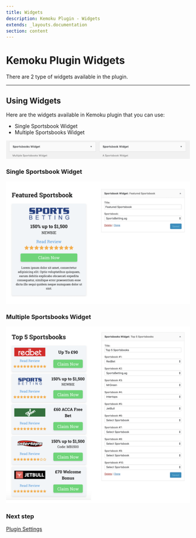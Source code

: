 ```yaml
---
title: Widgets
description: Kemoku Plugin - Widgets
extends: _layouts.documentation
section: content
---
```


# Kemoku Plugin Widgets

There are 2 type of widgets available in the plugin.

---

## Using Widgets

Here are the widgets available in Kemoku plugin that you can use:

- Single Sportsbook Widget
- Multiple Sportsbooks Widget

![kemoku-widgets](/assets/images/kemoku/kemoku-widgets.png)

### Single Sportsbook Widget

![kemoku-single-sportsbook-widget](/assets/images/kemoku/kemoku-single-sportsbook-widget.png)

### Multiple Sportsbooks Widget

![kemoku-multiple-sportsbooks-widget](/assets/images/kemoku/kemoku-multiple-sportsbooks-widget.png)

### Next step

[Plugin Settings](/docs/kemoku/settings/)
